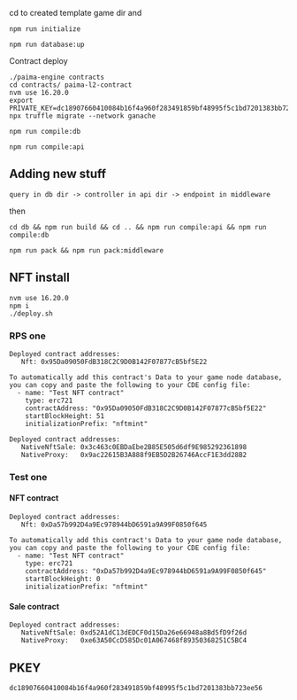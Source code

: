 cd to created template game dir and
```
npm run initialize
```

```
npm run database:up
```

Contract deploy

```
./paima-engine contracts
cd contracts/ paima-l2-contract
nvm use 16.20.0
export PRIVATE_KEY=dc18907660410084b16f4a960f283491859bf48995f5c1bd7201383bb723ee56
npx truffle migrate --network ganache
```

```
npm run compile:db
```

```
npm run compile:api
```

## Adding new stuff
`query in db dir -> controller in api dir -> endpoint in middleware`

then

```
cd db && npm run build && cd .. && npm run compile:api && npm run compile:db
```

```
npm run pack && npm run pack:middleware
```

## NFT install

```
nvm use 16.20.0
npm i
./deploy.sh
```

### RPS one

```
Deployed contract addresses:
   Nft: 0x95Da09050FdB318C2C9D0B142F07877cB5bf5E22

To automatically add this contract's Data to your game node database, you can copy and paste the following to your CDE config file:
  - name: "Test NFT contract"
    type: erc721
    contractAddress: "0x95Da09050FdB318C2C9D0B142F07877cB5bf5E22"
    startBlockHeight: 51
    initializationPrefix: "nftmint"
```

```
Deployed contract addresses:
   NativeNftSale: 0x3c463c0EBDaEbe2B85E505d6df9E985292361898
   NativeProxy:   0x9ac22615B3A888f9EB5D2B26746AccF1E3dd28B2
```



### Test one
#### NFT contract

```
Deployed contract addresses:
   Nft: 0xDa57b992D4a9Ec978944bD6591a9A99F0850f645

To automatically add this contract's Data to your game node database, you can copy and paste the following to your CDE config file:
  - name: "Test NFT contract"
    type: erc721
    contractAddress: "0xDa57b992D4a9Ec978944bD6591a9A99F0850f645"
    startBlockHeight: 0
    initializationPrefix: "nftmint"
```

#### Sale contract
```
Deployed contract addresses:
   NativeNftSale: 0xd52A1dC13dEDCF0d15Da26e66948a8Bd5fD9f26d
   NativeProxy:   0xe63A50CcD585Dc01A067468f89350368251C5BC4
```


## PKEY
```
dc18907660410084b16f4a960f283491859bf48995f5c1bd7201383bb723ee56
```